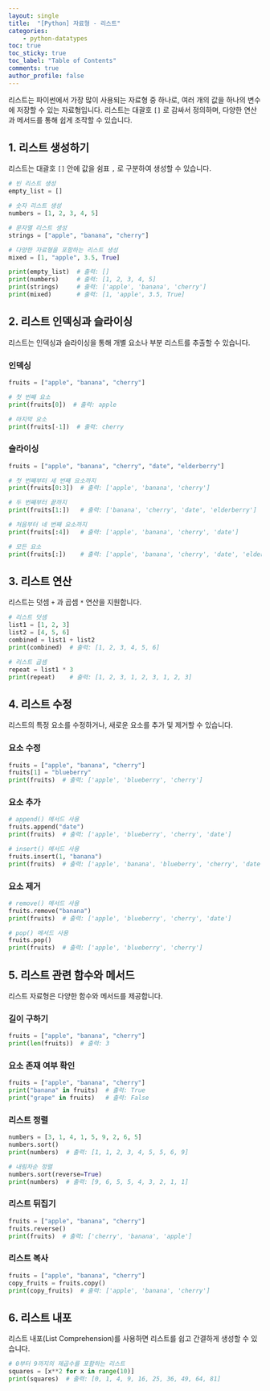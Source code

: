 ```yaml
---
layout: single
title:  "[Python] 자료형 - 리스트"
categories: 
    - python-datatypes
toc: true
toc_sticky: true
toc_label: "Table of Contents"
comments: true
author_profile: false
---
```




리스트는 파이썬에서 가장 많이 사용되는 자료형 중 하나로, 여러 개의 값을 하나의 변수에 저장할 수 있는 자료형입니다. 리스트는 대괄호 `[]` 로 감싸서 정의하며, 다양한 연산과 메서드를 통해 쉽게 조작할 수 있습니다.

## 1. 리스트 생성하기

리스트는 대괄호 `[]`  안에 값을 쉼표 `,` 로 구분하여 생성할 수 있습니다.


```python
# 빈 리스트 생성
empty_list = []

# 숫자 리스트 생성
numbers = [1, 2, 3, 4, 5]

# 문자열 리스트 생성
strings = ["apple", "banana", "cherry"]

# 다양한 자료형을 포함하는 리스트 생성
mixed = [1, "apple", 3.5, True]

print(empty_list)  # 출력: []
print(numbers)     # 출력: [1, 2, 3, 4, 5]
print(strings)     # 출력: ['apple', 'banana', 'cherry']
print(mixed)       # 출력: [1, 'apple', 3.5, True]
```

## 2. 리스트 인덱싱과 슬라이싱
리스트는 인덱싱과 슬라이싱을 통해 개별 요소나 부분 리스트를 추출할 수 있습니다.

### 인덱싱
```python
fruits = ["apple", "banana", "cherry"]

# 첫 번째 요소
print(fruits[0])  # 출력: apple

# 마지막 요소
print(fruits[-1])  # 출력: cherry
```

### 슬라이싱
```python
fruits = ["apple", "banana", "cherry", "date", "elderberry"]

# 첫 번째부터 세 번째 요소까지
print(fruits[0:3])  # 출력: ['apple', 'banana', 'cherry']

# 두 번째부터 끝까지
print(fruits[1:])   # 출력: ['banana', 'cherry', 'date', 'elderberry']

# 처음부터 네 번째 요소까지
print(fruits[:4])   # 출력: ['apple', 'banana', 'cherry', 'date']

# 모든 요소
print(fruits[:])    # 출력: ['apple', 'banana', 'cherry', 'date', 'elderberry']
```

## 3. 리스트 연산
리스트는 덧셈 `+` 과 곱셈 `*`  연산을 지원합니다.

```python
# 리스트 덧셈
list1 = [1, 2, 3]
list2 = [4, 5, 6]
combined = list1 + list2
print(combined)  # 출력: [1, 2, 3, 4, 5, 6]

# 리스트 곱셈
repeat = list1 * 3
print(repeat)    # 출력: [1, 2, 3, 1, 2, 3, 1, 2, 3]
```

## 4. 리스트 수정
리스트의 특정 요소를 수정하거나, 새로운 요소를 추가 및 제거할 수 있습니다.

### 요소 수정
```python
fruits = ["apple", "banana", "cherry"]
fruits[1] = "blueberry"
print(fruits)  # 출력: ['apple', 'blueberry', 'cherry']
```
### 요소 추가
```python
# append() 메서드 사용
fruits.append("date")
print(fruits)  # 출력: ['apple', 'blueberry', 'cherry', 'date']

# insert() 메서드 사용
fruits.insert(1, "banana")
print(fruits)  # 출력: ['apple', 'banana', 'blueberry', 'cherry', 'date']
```
### 요소 제거
```python
# remove() 메서드 사용
fruits.remove("banana")
print(fruits)  # 출력: ['apple', 'blueberry', 'cherry', 'date']

# pop() 메서드 사용
fruits.pop()
print(fruits)  # 출력: ['apple', 'blueberry', 'cherry']
```


## 5. 리스트 관련 함수와 메서드
리스트 자료형은 다양한 함수와 메서드를 제공합니다.

### 길이 구하기
```python
fruits = ["apple", "banana", "cherry"]
print(len(fruits))  # 출력: 3
```

### 요소 존재 여부 확인
```python
fruits = ["apple", "banana", "cherry"]
print("banana" in fruits)  # 출력: True
print("grape" in fruits)   # 출력: False
```

### 리스트 정렬
```python
numbers = [3, 1, 4, 1, 5, 9, 2, 6, 5]
numbers.sort()
print(numbers)  # 출력: [1, 1, 2, 3, 4, 5, 5, 6, 9]

# 내림차순 정렬
numbers.sort(reverse=True)
print(numbers)  # 출력: [9, 6, 5, 5, 4, 3, 2, 1, 1]
```

### 리스트 뒤집기
```python
fruits = ["apple", "banana", "cherry"]
fruits.reverse()
print(fruits)  # 출력: ['cherry', 'banana', 'apple']
```

### 리스트 복사
```python
fruits = ["apple", "banana", "cherry"]
copy_fruits = fruits.copy()
print(copy_fruits)  # 출력: ['apple', 'banana', 'cherry']
```


## 6. 리스트 내포
리스트 내포(List Comprehension)를 사용하면 리스트를 쉽고 간결하게 생성할 수 있습니다.

```python
# 0부터 9까지의 제곱수를 포함하는 리스트
squares = [x**2 for x in range(10)]
print(squares)  # 출력: [0, 1, 4, 9, 16, 25, 36, 49, 64, 81]
```